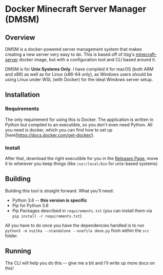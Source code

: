 # Docker Minecraft Server Manager (DMSM)

## Overview

DMSM is a docker-powered server management system that makes creating a new server very easy to do. This is based off of itzg's [minecraft-server](https://hub.docker.com/r/itzg/minecraft-server) docker image, but with a configuration tool and CLI based around it.

DMSM is for **Unix Systems Only**. I have compiled it for macOS (both ARM and x86) as well as for Linux (x86-64 only), as Windows users should be using Linux under WSL (with Docker) for the ideal Windows server setup.

## Installation

### Requirements

The only requirement for using this is Docker. The application is written in Python but compiled to an executible, so you don't even need Python. All you need is docker, which you can find how to set up [here]https://docs.docker.com/get-docker/).

### Install

After that, download the right executible for you in the [Releases Page](https://github.com/oitsjustjose/DMSM/releases), move it to wherever you keep things (like `/usr/local/bin` for unix-based systems)

## Building

Building this tool is straight forward. What you'll need:

- Python 3.6 -- **this version is specific**
- Pip for Python 3.6
- Pip Packages described in `requirements.txt` (you can install them via `pip install -r requirements.txt`)

All you have to do once you have the dependencies handled is to run `python3 -m nuitka --standalone --onefile dmsm.py` from within the `src` folder.

## Running

The CLI will help you do this -- give me a bit and I'll write up more docs on this!
